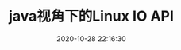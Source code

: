 ---
title: java视角下的Linux IO API
mathjax: true
date: 2020-10-28 22:16:30
updated:
tags: IO模型
categories: IO
hide: true
---